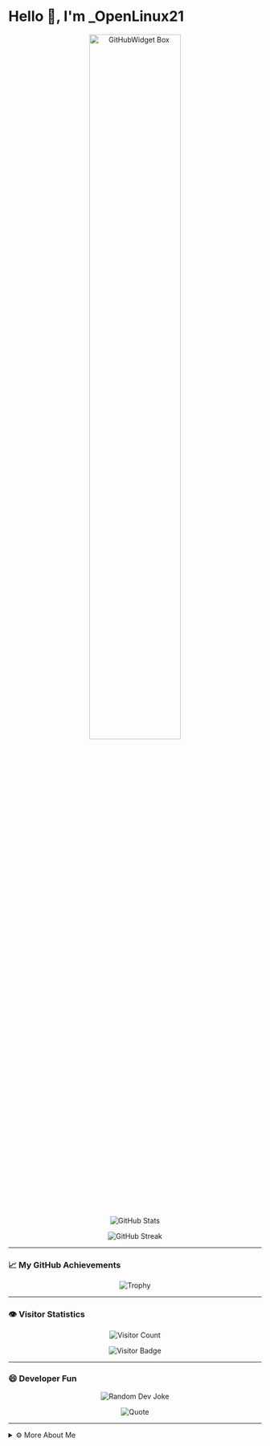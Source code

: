 # Hello 👋, I'm _OpenLinux21

<p align="center">
  <a href="https://github.com/Jurredr/github-widgetbox">
    <img width="60%" height="60%" src="https://github-widgetbox.vercel.app/api/skills/?names=go,c,java,javascript&includeNames=true" alt="GitHubWidget Box">
  </a>
</p>

<p align="center">
  <img src="https://github-readme-stats.vercel.app/api?username=OpenLinux21&bg_color=30,e96443,904e95&title_color=fff&text_color=fff" alt="GitHub Stats">
</p>

<p align="center">
  <img src="https://streak-stats.demolab.com/?user=OpenLinux21&theme=dracula&hide_border=true" alt="GitHub Streak">
</p>

---

### 📈 My GitHub Achievements

<p align="center">
  <img src="https://github-profile-trophy.vercel.app/?username=OpenLinux21&theme=onedark&row=1&column=6" alt="Trophy" />
</p>

---

### 👁️ Visitor Statistics

<p align="center">
  <img src="https://profile-counter.glitch.me/OpenLinux21/count.svg" alt="Visitor Count" />
</p>

<p align="center">
  <img src="https://visitor-badge.laobi.icu/badge?page_id=OpenLinux21.OpenLinux21" alt="Visitor Badge" />
</p>

---

### 😄 Developer Fun

<p align="center">
  <img src="https://readme-jokes.vercel.app/api" alt="Random Dev Joke" />
</p>

<p align="center">
  <img src="https://quotes-github-readme.vercel.app/api?type=horizontal&theme=dark" alt="Quote" />
</p>

---

<details>
  <summary>⚙️ More About Me</summary>

- 💼 Role: Backend Development, System Administration, Automation Scripting  
- 🎓 Education: B.S. in Computer Science  
- 🏆 Hobbies: Open Source Contribution, Coding Challenges, decompile code

</details>
